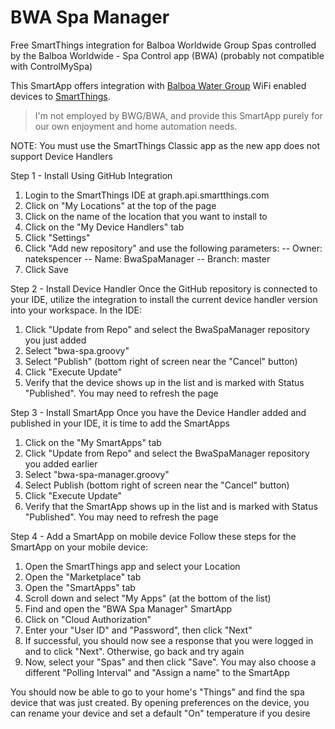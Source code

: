 # BWA Spa Manager
Free SmartThings integration for Balboa Worldwide Group Spas controlled by the Balboa Worldwide - Spa Control app (BWA) (probably not compatible with ControlMySpa)

This SmartApp offers integration with [Balboa Water Group](http://www.balboawater.com/bwa) WiFi enabled devices to [SmartThings](https://www.smartthings.com/).

> I'm not employed by BWG/BWA, and provide this SmartApp purely for our own enjoyment and home automation needs. 
>

NOTE: You must use the SmartThings Classic app as the new app does not support Device Handlers

Step 1 - Install Using GitHub Integration
1. Login to the SmartThings IDE at graph.api.smartthings.com
2. Click on "My Locations" at the top of the page
3. Click on the name of the location that you want to install to
4. Click on the "My Device Handlers" tab
5. Click "Settings"
6. Click "Add new repository" and use the following parameters:
-- Owner: natekspencer
-- Name: BwaSpaManager
-- Branch: master
7. Click Save

Step 2 - Install Device Handler
Once the GitHub repository is connected to your IDE, utilize the integration to install the current device handler version into your workspace. In the IDE:
1. Click "Update from Repo" and select the BwaSpaManager repository you just added
2. Select "bwa-spa.groovy"
3. Select "Publish" (bottom right of screen near the "Cancel" button)
4. Click "Execute Update"
5. Verify that the device shows up in the list and is marked with Status "Published". You may need to refresh the page

Step 3 - Install SmartApp
Once you have the Device Handler added and published in your IDE, it is time to add the SmartApps
1. Click on the "My SmartApps" tab
2. Click "Update from Repo" and select the BwaSpaManager repository you added earlier
3. Select "bwa-spa-manager.groovy"
4. Select Publish (bottom right of screen near the "Cancel" button)
5. Click "Execute Update"
6. Verify that the SmartApp shows up in the list and is marked with Status "Published". You may need to refresh the page

Step 4 - Add a SmartApp on mobile device
Follow these steps for the SmartApp on your mobile device:
1. Open the SmartThings app and select your Location
2. Open the "Marketplace" tab
3. Open the "SmartApps" tab
4. Scroll down and select "My Apps" (at the bottom of the list)
5. Find and open the "BWA Spa Manager" SmartApp
6. Click on "Cloud Authorization"
7. Enter your "User ID" and "Password", then click "Next"
8. If successful, you should now see a response that you were logged in and to click "Next". Otherwise, go back and try again
9. Now, select your "Spas" and then click "Save". You may also choose a different "Polling Interval" and "Assign a name" to the SmartApp

You should now be able to go to your home's "Things" and find the spa device that was just created. By opening preferences on the device, you can rename your device and set a default "On" temperature if you desire